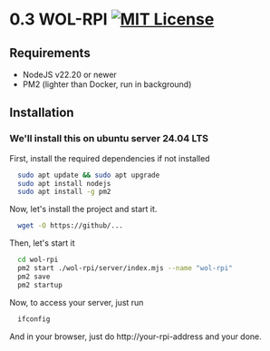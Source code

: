 # 0.3 WOL-RPI [![MIT License](https://img.shields.io/badge/License-MIT-green.svg)](https://choosealicense.com/licenses/mit/)
## Requirements

- NodeJS v22.20 or newer
- PM2 (lighter than Docker, run in background)
## Installation

### We'll install this on ubuntu server 24.04 LTS

First, install the required dependencies if not installed

```bash
  sudo apt update && sudo apt upgrade
  sudo apt install nodejs
  sudo apt install -g pm2
```

Now, let's install the project and start it.

```bash
  wget -O https://github/...
```

Then, let's start it

```bash
  cd wol-rpi
  pm2 start ./wol-rpi/server/index.mjs --name "wol-rpi"
  pm2 save
  pm2 startup
```

Now, to access your server, just run

```bash
  ifconfig
```

And in your browser, just do http://your-rpi-address and your done.